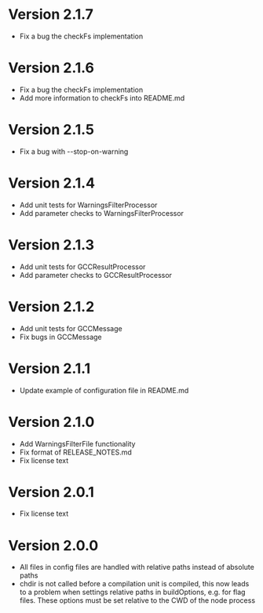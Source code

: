 # Version 2.1.7
* Fix a bug the checkFs implementation

# Version 2.1.6
* Fix a bug the checkFs implementation
* Add more information to checkFs into README.md

# Version 2.1.5
* Fix a bug with --stop-on-warning

# Version 2.1.4
* Add unit tests for WarningsFilterProcessor
* Add parameter checks to WarningsFilterProcessor

# Version 2.1.3
* Add unit tests for GCCResultProcessor
* Add parameter checks to GCCResultProcessor

# Version 2.1.2
* Add unit tests for GCCMessage
* Fix bugs in GCCMessage

# Version 2.1.1
* Update example of configuration file in README.md

# Version 2.1.0
* Add WarningsFilterFile functionality
* Fix format of RELEASE_NOTES.md
* Fix license text

# Version 2.0.1
* Fix license text

# Version 2.0.0
* All files in config files are handled with relative paths instead of absolute paths
* chdir is not called before a compilation unit is compiled, this now leads to a problem when settings relative paths in buildOptions, e.g. for flag files. These options must be set relative to the CWD of the node process
